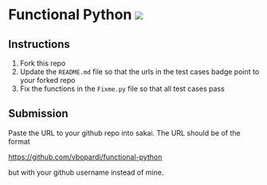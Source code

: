 # Functional Python [![](https://github.com/vbopardi/functional-python/workflows/tests/badge.svg)](https://github.com/vbopardi/functional-python/actions?query=workflow%3Atests)

## Instructions

1. Fork this repo
1. Update the `README.md` file so that the urls in the test cases badge point to your forked repo
1. Fix the functions in the `Fixme.py` file so that all test cases pass

## Submission

Paste the URL to your github repo into sakai. The URL should be of the format

https://github.com/vbopardi/functional-python

but with your github username instead of mine.
